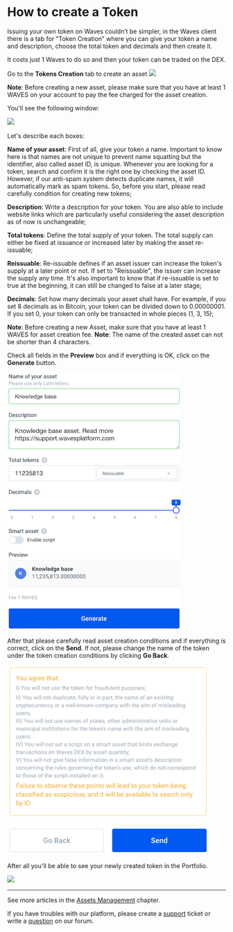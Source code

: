 # How to create a Token

Issuing your own token on Waves couldn’t be simpler, in the Waves client there is a tab for “Token Creation” where you can give your token a name and description, choose the total token and decimals and then create it.

It costs just 1 Waves to do so and then your token can be traded on the DEX.

Go to the **Tokens Creation** tab to create an asset ![](/_assets/token_creation_01.png)

**Note**: Before creating a new asset, please make sure that you have at least 1 WAVES on your account to pay the fee charged for the asset creation.

You'll see the following window:

![](/_assets/token_creation_02.png)

Let's describe each boxes:

**Name of your asset**: First of all, give your token a name. Important to know here is that names are not unique to prevent name squatting but the identifier, also called asset ID, is unique. Whenever you are looking for a token, search and confirm it is the right one by checking the asset ID. However, if our anti-spam system detects duplicate names, it will automatically mark as spam tokens. So, before you start, please read carefully condition for creating new tokens;

**Description**: Write a description for your token. You are also able to include website links which are particularly useful considering the asset description as of now is unchangeable;

**Total tokens**: Define the total supply of your token. The total supply can either be fixed at issuance or increased later by making the asset re-issuable;

**Reissuable**: Re-issuable defines if an asset issuer can increase the token's supply at a later point or not. If set to "Reissuable", the issuer can increase the supply any time. It's also important to know that if re-issuable is set to true at the beginning, it can still be changed to false at a later stage;

**Decimals**: Set how many decimals your asset shall have. For example, if you set 8 decimals as in Bitcoin, your token can be divided down to 0.00000001. If you set 0, your token can only be transacted in whole pieces (1, 3, 15);

**Note**: Before creating a new Asset, make sure that you have at least 1 WAVES for asset creation fee.
**Note**: The name of the created asset can not be shorter than 4 characters.

Check all fields in the **Preview** box and if everything is OK, click on the **Generate** button.

![](/_assets/token_creation_03.png)

After that please carefully read asset creation conditions and if everything is correct, click on the **Send**. If not, please change the name of the token under the token creation conditions by clicking **Go Back**.

![](/_assets/token_creation_03.1.png)

After all you'll be able to see your newly created token in the Portfolio.

![](/_assets/token_creation_05.png)

___

See more articles in the [Assets Management](/waves-client/assets-management.md) chapter.

If you have troubles with our platform, please create a [support](https://support.wavesplatform.com/) ticket or write a [question](https://forum.wavesplatform.com/) on our forum.
